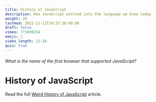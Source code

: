 ```yaml
---
title: History of JavaScript
description: How JavaScript evolved into the language we know today
weight: 28
lastmod: 2022-11-11T10:23:30-09:00
draft: false
vimeo: 773490154
emoji: 👴
video_length: 12:18
quiz: true
---
```


<quiz-modal options="Internet Explorer:Mosaic:Netscape Navigator:Chrome" answer="Netscape Navigator" prize="20">
  <h6>What is the name of the first browser that supported JavaScript?</h6>
</quiz-modal>

# History of JavaScript

Read the full [Weird History of JavaScript](https://dev.to/codediodeio/the-weird-history-of-javascript-2bnb) article. 


